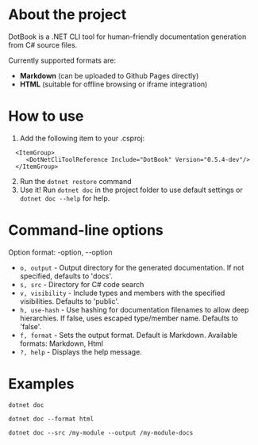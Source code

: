 # About the project
DotBook is a .NET CLI tool for human-friendly documentation generation from C# source files.

Currently supported formats are:
* **Markdown** (can be uploaded to Github Pages directly)
* **HTML** (suitable for offline browsing or iframe integration)

# How to use
1. Add the following item to your .csproj:
```
  <ItemGroup>
     <DotNetCliToolReference Include="DotBook" Version="0.5.4-dev"/>
  </ItemGroup>
```

2. Run the ```dotnet restore``` command
3. Use it! Run ```dotnet doc``` in the project folder to use default settings or ```dotnet doc --help``` for help.

# Command-line options
Option format: -option, --option
* ```o, output``` - Output directory for the generated documentation. If not specified, defaults to 'docs'.
* ```s, src``` - Directory for C# code search
* ```v, visibility``` - Include types and members with the specified visibilities. Defaults to 'public'.
* ```h, use-hash``` - Use hashing for documentation filenames to allow deep hierarchies. If false, uses escaped type/member name. Defaults to 'false'.
* ```f, format``` - Sets the output format. Default is Markdown. Available formats: Markdown, Html
* ```?, help``` - Displays the help message.

# Examples
```dotnet doc```

```dotnet doc --format html```

```dotnet doc --src /my-module --output /my-module-docs```


